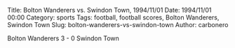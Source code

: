 Title: Bolton Wanderers vs. Swindon Town, 1994/11/01
Date: 1994/11/01 00:00
Category: sports
Tags: football, football scores, Bolton Wanderers, Swindon Town
Slug: bolton-wanderers-vs-swindon-town
Author: carbonero


Bolton Wanderers 3 - 0 Swindon Town
